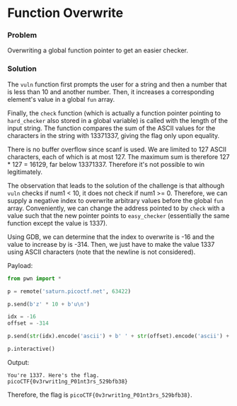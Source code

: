 # Function Overwrite

### Problem

Overwriting a global function pointer to get an easier checker.

### Solution

The `vuln` function first prompts the user for a string and then a number that is less than 10 and another number. Then, it increases a corresponding element's value in a global `fun` array.

Finally, the `check` function (which is actually a function pointer pointing to `hard_checker` also stored in a global variable) is called with the length of the input string. The function compares the sum of the ASCII values for the characters in the string with 13371337, giving the flag only upon equality. 

There is no buffer overflow since scanf is used. We are limited to 127 ASCII characters, each of which is at most 127. The maximum sum is therefore 127 * 127 = 16129, far below 13371337. Therefore it's not possible to win legitimately.

The observation that leads to the solution of the challenge is that although `vuln` checks if num1 < 10, it does not check if num1 >= 0. Therefore, we can supply a negative index to overwrite arbitrary values before the global `fun` array. Conveniently, we can change the address pointed to by `check` with a value such that the new pointer points to `easy_checker` (essentially the same function except the value is 1337).

Using GDB, we can determine that the index to overwrite is -16 and the value to increase by is -314. Then, we just have to make the value 1337 using ASCII characters (note that the newline is not considered).

Payload:
```python
from pwn import *

p = remote('saturn.picoctf.net', 63422)

p.send(b'z' * 10 + b'u\n')

idx = -16
offset = -314

p.send(str(idx).encode('ascii') + b' ' + str(offset).encode('ascii') + b'\n')

p.interactive()
```

Output:
```
You're 1337. Here's the flag.
picoCTF{0v3rwrit1ng_P01nt3rs_529bfb38}
```

Therefore, the flag is `picoCTF{0v3rwrit1ng_P01nt3rs_529bfb38}`.
